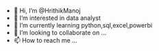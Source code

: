 - 👋 Hi, I’m @HrithikManoj
- 👀 I’m interested in data analyst
- 🌱 I’m currently learning python,sql,excel,powerbi
- 💞️ I’m looking to collaborate on ...
- 📫 How to reach me ...

<!---
HrithikManoj/HrithikManoj is a ✨ special ✨ repository because its `README.md` (this file) appears on your GitHub profile.
You can click the Preview link to take a look at your changes.
--->
